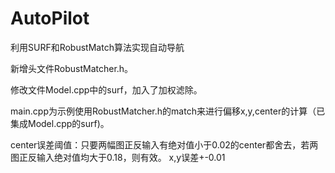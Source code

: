 # AutoPilot
利用SURF和RobustMatch算法实现自动导航

新增头文件RobustMatcher.h。

修改文件Model.cpp中的surf，加入了加权滤除。

main.cpp为示例使用RobustMatcher.h的match来进行偏移x,y,center的计算（已集成Model.cpp的surf)。

center误差阈值：只要两幅图正反输入有绝对值小于0.02的center都舍去，若两图正反输入绝对值均大于0.18，则有效。
x,y误差+-0.01
